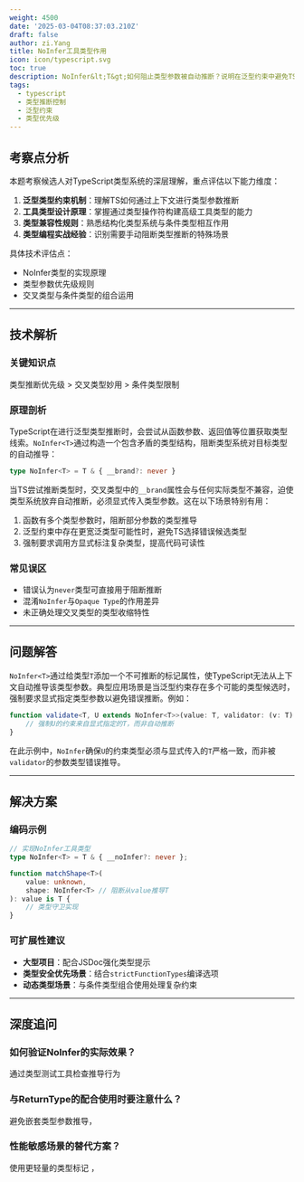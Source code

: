 ```yaml
---
weight: 4500
date: '2025-03-04T08:37:03.210Z'
draft: false
author: zi.Yang
title: NoInfer工具类型作用
icon: icon/typescript.svg
toc: true
description: NoInfer&lt;T&gt;如何阻止类型参数被自动推断？说明在泛型约束中避免TS优先使用上下文类型的特殊场景
tags:
  - typescript
  - 类型推断控制
  - 泛型约束
  - 类型优先级
---
```


## 考察点分析

本题考察候选人对TypeScript类型系统的深层理解，重点评估以下能力维度：

1. **泛型类型约束机制**：理解TS如何通过上下文进行类型参数推断
2. **工具类型设计原理**：掌握通过类型操作符构建高级工具类型的能力
3. **类型兼容性规则**：熟悉结构化类型系统与条件类型相互作用
4. **类型编程实战经验**：识别需要手动阻断类型推断的特殊场景

具体技术评估点：

- NoInfer类型的实现原理
- 类型参数优先级规则
- 交叉类型与条件类型的组合运用

---

## 技术解析

### 关键知识点

类型推断优先级 > 交叉类型妙用 > 条件类型限制

### 原理剖析

TypeScript在进行泛型类型推断时，会尝试从函数参数、返回值等位置获取类型线索。`NoInfer<T>`通过构造一个包含矛盾的类型结构，阻断类型系统对目标类型的自动推导：

```typescript
type NoInfer<T> = T & { __brand?: never }
```

当TS尝试推断类型时，交叉类型中的`__brand`属性会与任何实际类型不兼容，迫使类型系统放弃自动推断，必须显式传入类型参数。这在以下场景特别有用：

1. 函数有多个类型参数时，阻断部分参数的类型推导
2. 泛型约束中存在更宽泛类型可能性时，避免TS选择错误候选类型
3. 强制要求调用方显式标注复杂类型，提高代码可读性

### 常见误区

- 错误认为`never`类型可直接用于阻断推断
- 混淆`NoInfer`与`Opaque Type`的作用差异
- 未正确处理交叉类型的类型收缩特性

---

## 问题解答

`NoInfer<T>`通过给类型`T`添加一个不可推断的标记属性，使TypeScript无法从上下文自动推导该类型参数。典型应用场景是当泛型约束存在多个可能的类型候选时，强制要求显式指定类型参数以避免错误推断。例如：

```typescript
function validate<T, U extends NoInfer<T>>(value: T, validator: (v: T) => U) {
    // 强制U的约束来自显式指定的T，而非自动推断
}
```

在此示例中，`NoInfer`确保`U`的约束类型必须与显式传入的`T`严格一致，而非被`validator`的参数类型错误推导。

---

## 解决方案

### 编码示例

```typescript
// 实现NoInfer工具类型
type NoInfer<T> = T & { __noInfer?: never };

function matchShape<T>(
    value: unknown,
    shape: NoInfer<T> // 阻断从value推导T
): value is T {
    // 类型守卫实现
}
```

### 可扩展性建议

- **大型项目**：配合JSDoc强化类型提示
- **类型安全优先场景**：结合`strictFunctionTypes`编译选项
- **动态类型场景**：与条件类型组合使用处理复杂约束

---

## 深度追问

### 如何验证NoInfer的实际效果？

通过类型测试工具检查推导行为

### 与ReturnType的配合使用时要注意什么？

避免嵌套类型参数推导，

### 性能敏感场景的替代方案？

使用更轻量的类型标记 ，
